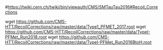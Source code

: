 #https://twiki.cern.ch/twiki/bin/viewauth/CMS/SMTauTau2016#Recoil_Corrections


wget https://github.com/CMS-HTT/RecoilCorrections/raw/master/data/Type1_PFMET_2017.root
wget https://github.com/CMS-HTT/RecoilCorrections/raw/master/data/TypeI-PFMet_Run2018.root
wget https://github.com/CMS-HTT/RecoilCorrections/raw/master/data/TypeI-PFMet_Run2016BtoH.root
